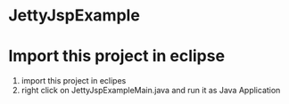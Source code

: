 # JettyJspExample 

# Import this project in eclipse 
1. import this project in eclipes
2. right click on JettyJspExampleMain.java and run it as Java Application 
